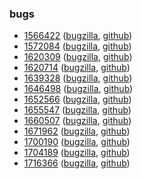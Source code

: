 ### bugs

- [1566422](1566422) ([bugzilla](https://bugzilla.mozilla.org/show_bug.cgi?id=1566422), [github](https://github.com/kashav/bugs/tree/master/1566422))
- [1572084](1572084) ([bugzilla](https://bugzilla.mozilla.org/show_bug.cgi?id=1572084), [github](https://github.com/kashav/bugs/tree/master/1572084))
- [1620309](1620309) ([bugzilla](https://bugzilla.mozilla.org/show_bug.cgi?id=1620309), [github](https://github.com/kashav/bugs/tree/master/1620309))
- [1620714](1620714) ([bugzilla](https://bugzilla.mozilla.org/show_bug.cgi?id=1620714), [github](https://github.com/kashav/bugs/tree/master/1620714))
- [1639328](1639328) ([bugzilla](https://bugzilla.mozilla.org/show_bug.cgi?id=1639328), [github](https://github.com/kashav/bugs/tree/master/1639328))
- [1646498](1646498) ([bugzilla](https://bugzilla.mozilla.org/show_bug.cgi?id=1646498), [github](https://github.com/kashav/bugs/tree/master/1646498))
- [1652566](1652566) ([bugzilla](https://bugzilla.mozilla.org/show_bug.cgi?id=1652566), [github](https://github.com/kashav/bugs/tree/master/1652566))
- [1655547](1655547) ([bugzilla](https://bugzilla.mozilla.org/show_bug.cgi?id=1655547), [github](https://github.com/kashav/bugs/tree/master/1655547))
- [1660507](1660507) ([bugzilla](https://bugzilla.mozilla.org/show_bug.cgi?id=1660507), [github](https://github.com/kashav/bugs/tree/master/1660507))
- [1671962](1671962) ([bugzilla](https://bugzilla.mozilla.org/show_bug.cgi?id=1671962), [github](https://github.com/kashav/bugs/tree/master/1671962))
- [1700190](1700190) ([bugzilla](https://bugzilla.mozilla.org/show_bug.cgi?id=1700190), [github](https://github.com/kashav/bugs/tree/master/1700190))
- [1704189](1704189) ([bugzilla](https://bugzilla.mozilla.org/show_bug.cgi?id=1704189), [github](https://github.com/kashav/bugs/tree/master/1704189))
- [1716366](1716366) ([bugzilla](https://bugzilla.mozilla.org/show_bug.cgi?id=1716366), [github](https://github.com/kashav/bugs/tree/master/1716366))
